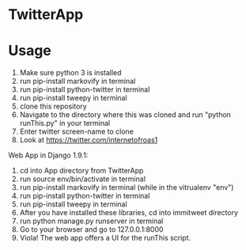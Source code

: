 # TwitterApp

# Usage
1) Make sure python 3 is installed
2) run pip-install markovify in terminal
3) run pip-install python-twitter in terminal
4) run pip-install tweepy in terminal
5) clone this repository
6) Navigate to the directory where this was cloned and run "python runThis.py" in your terminal
7) Enter twitter screen-name to clone
8) Look at https://twitter.com/internetofroas1

Web App in Django 1.9.1:

1) cd into App directory from TwitterApp
2) run source env/bin/activate in terminal
3) run pip-install markovify in terminal (while in the vitrualenv "env")
4) run pip-install python-twitter in terminal
5) run pip-install tweepy in terminal
6) After you have installed these libraries, cd into immitweet directory
7) run python manage.py runserver in terminal
8) Go to your browser and go to 127.0.0.1:8000
9) Viola! The web app offers a UI for the runThis script.